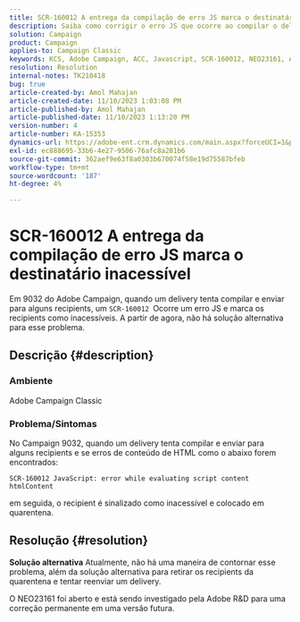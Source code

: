 ```yaml
---
title: SCR-160012 A entrega da compilação de erro JS marca o destinatário inacessível
description: Saiba como corrigir o erro JS que ocorre ao compilar o delivery para recipients no Adobe Campaign Classic. Nenhuma solução alternativa disponível para esse problema até o momento.
solution: Campaign
product: Campaign
applies-to: Campaign Classic
keywords: KCS, Adobe Campaign, ACC, Javascript, SCR-160012, NEO23161, Adobe Campaign Classic, erro, delivery de compilação para recipients, recipient marcado como inacessível
resolution: Resolution
internal-notes: TK210418
bug: true
article-created-by: Amol Mahajan
article-created-date: 11/10/2023 1:03:08 PM
article-published-by: Amol Mahajan
article-published-date: 11/10/2023 1:13:20 PM
version-number: 4
article-number: KA-15353
dynamics-url: https://adobe-ent.crm.dynamics.com/main.aspx?forceUCI=1&pagetype=entityrecord&etn=knowledgearticle&id=df5c777b-c97f-ee11-8179-6045bd006b25
exl-id: ec888695-33b6-4e27-9506-76afc8a281b6
source-git-commit: 362aef9e63f8a0303b670074f58e19d75587bfeb
workflow-type: tm+mt
source-wordcount: '187'
ht-degree: 4%

---
```


# SCR-160012 A entrega da compilação de erro JS marca o destinatário inacessível


Em 9032 do Adobe Campaign, quando um delivery tenta compilar e enviar para alguns recipients, um `SCR-160012 `Ocorre um erro JS e marca os recipients como inacessíveis. A partir de agora, não há solução alternativa para esse problema.

## Descrição {#description}


### <b>Ambiente</b>

Adobe Campaign Classic



### <b>Problema/Sintomas</b>

No Campaign 9032, quando um delivery tenta compilar e enviar para alguns recipients e se erros de conteúdo de HTML como o abaixo forem encontrados:


```
SCR-160012 JavaScript: error while evaluating script content htmlContent
```


em seguida, o recipient é sinalizado como inacessível e colocado em quarentena.


## Resolução {#resolution}

<b>Solução alternativa</b>
Atualmente, não há uma maneira de contornar esse problema, além da solução alternativa para retirar os recipients da quarentena e tentar reenviar um delivery.

O NEO23161 foi aberto e está sendo investigado pela Adobe R&amp;D para uma correção permanente em uma versão futura.
